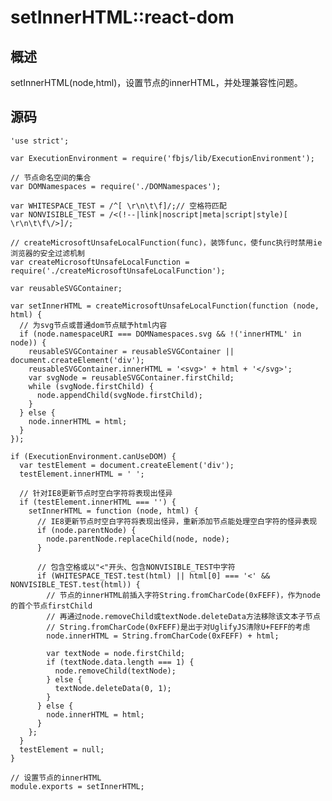 # setInnerHTML::react-dom

## 概述

setInnerHTML(node,html)，设置节点的innerHTML，并处理兼容性问题。

## 源码

    'use strict';
    
    var ExecutionEnvironment = require('fbjs/lib/ExecutionEnvironment');
    
    // 节点命名空间的集合
    var DOMNamespaces = require('./DOMNamespaces');
    
    var WHITESPACE_TEST = /^[ \r\n\t\f]/;// 空格符匹配
    var NONVISIBLE_TEST = /<(!--|link|noscript|meta|script|style)[ \r\n\t\f\/>]/;
    
    // createMicrosoftUnsafeLocalFunction(func)，装饰func，使func执行时禁用ie浏览器的安全过滤机制
    var createMicrosoftUnsafeLocalFunction = require('./createMicrosoftUnsafeLocalFunction');
    
    var reusableSVGContainer;
    
    var setInnerHTML = createMicrosoftUnsafeLocalFunction(function (node, html) {
      // 为svg节点或普通dom节点赋予html内容
      if (node.namespaceURI === DOMNamespaces.svg && !('innerHTML' in node)) {
        reusableSVGContainer = reusableSVGContainer || document.createElement('div');
        reusableSVGContainer.innerHTML = '<svg>' + html + '</svg>';
        var svgNode = reusableSVGContainer.firstChild;
        while (svgNode.firstChild) {
          node.appendChild(svgNode.firstChild);
        }
      } else {
        node.innerHTML = html;
      }
    });
    
    if (ExecutionEnvironment.canUseDOM) {
      var testElement = document.createElement('div');
      testElement.innerHTML = ' ';
    
      // 针对IE8更新节点时空白字符将表现出怪异
      if (testElement.innerHTML === '') {
        setInnerHTML = function (node, html) {
          // IE8更新节点时空白字符将表现出怪异，重新添加节点能处理空白字符的怪异表现
          if (node.parentNode) {
            node.parentNode.replaceChild(node, node);
          }
    
          // 包含空格或以"<"开头、包含NONVISIBLE_TEST中字符
          if (WHITESPACE_TEST.test(html) || html[0] === '<' && NONVISIBLE_TEST.test(html)) {
            // 节点的innerHTML前插入字符String.fromCharCode(0xFEFF)，作为node的首个节点firstChild
            // 再通过node.removeChild或textNode.deleteData方法移除该文本子节点
            // String.fromCharCode(0xFEFF)是出于对UglifyJS清除U+FEFF的考虑
            node.innerHTML = String.fromCharCode(0xFEFF) + html;
    
            var textNode = node.firstChild;
            if (textNode.data.length === 1) {
              node.removeChild(textNode);
            } else {
              textNode.deleteData(0, 1);
            }
          } else {
            node.innerHTML = html;
          }
        };
      }
      testElement = null;
    }
    
    // 设置节点的innerHTML
    module.exports = setInnerHTML;